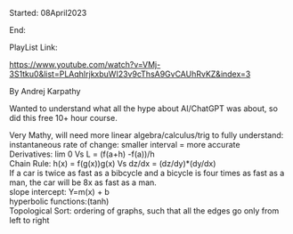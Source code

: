 Started: 08April2023

End:

PlayList Link:

https://www.youtube.com/watch?v=VMj-3S1tku0&list=PLAqhIrjkxbuWI23v9cThsA9GvCAUhRvKZ&index=3

By Andrej Karpathy

Wanted to understand what all the hype about AI/ChatGPT was about, so did this free 10+ hour course.

Very Mathy, will need more linear algebra/calculus/trig to fully understand: </br>
instantaneous rate of change: smaller interval = more accurate </br>
Derivatives: lim 0 Vs L = (f(a+h) -f(a))/h </br>
Chain Rule: h(x) = f(g(x))g(x) Vs dz/dx = (dz/dy)*(dy/dx) </br>
  If a car is twice as fast as a bibcycle and a bicycle is four times as fast as a man, the car will be 8x as fast as a man. </br>
slope intercept: Y=m(x) + b </br>
hyperbolic functions:(tanh) </br>
Topological Sort: ordering of graphs, such that all the edges go only from left to right
